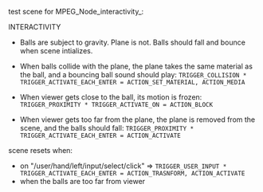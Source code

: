 test scene for MPEG_Node_interactivity_:

INTERACTIVITY

- Balls are subject to gravity. Plane is not. Balls should fall and bounce when scene intializes.  

- When balls collide with the plane, the plane takes the same material as the ball, and a bouncing ball sound should play: `TRIGGER_COLLISION * TRIGGER_ACTIVATE_EACH_ENTER = ACTION_SET_MATERIAL, ACTION_MEDIA`

- When viewer gets close to the ball, its motion is frozen: `TRIGGER_PROXIMITY * TRIGGER_ACTIVATE_ON = ACTION_BLOCK`

- When viewer gets too far from the plane, the plane is removed from the scene, and the balls should fall: `TRIGGER_PROXIMITY * TRIGGER_ACTIVATE_EACH_ENTER = ACTION_ACTIVATE`


scene resets when: 
- on "/user/hand/left/input/select/click" => `TRIGGER_USER_INPUT * TRIGGER_ACTIVATE_EACH_ENTER = ACTION_TRASNFORM, ACTION_ACTIVATE`
- when the balls are too far from viewer
